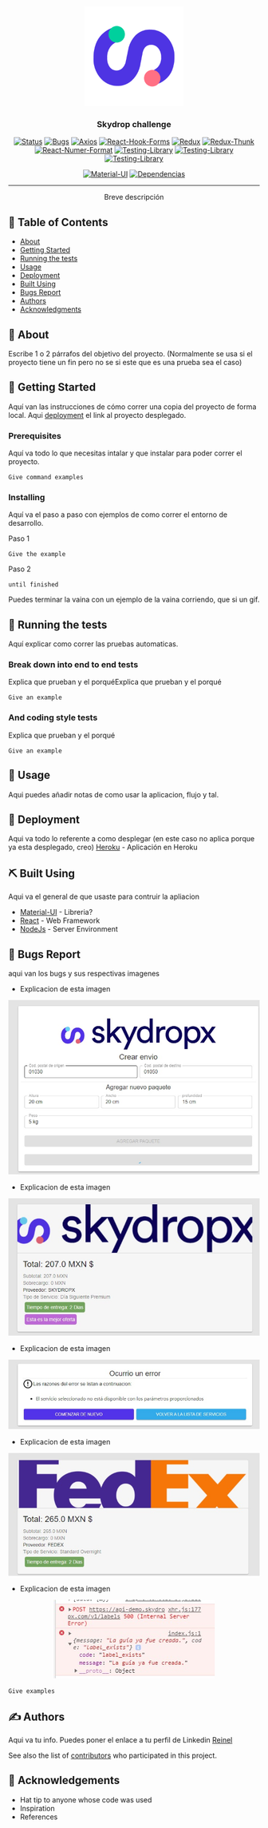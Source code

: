 <p align="center">
  <a href="" rel="noopener">
 <img width=200px height=200px src="docs\Skydropx-logo.png" alt="Project logo"></a>
</p>

<h3 align="center">Skydrop challenge</h3>

<div align="center">

[![Status](https://img.shields.io/badge/status-active-success.svg)]()
[![Bugs](https://img.shields.io/badge/bugs-1-important.svg)]()
[![Axios](https://img.shields.io/badge/axios-0.21.1-blue.svg)]()
[![React-Hook-Forms](https://img.shields.io/badge/react--hook--form-6.15.5-blue.svg)]()
[![Redux](https://img.shields.io/badge/redux-4.0.5-blue.svg)]()
[![Redux-Thunk](https://img.shields.io/badge/redux--thunk-2.3.0-blue.svg)]()
[![React-Numer-Format](https://img.shields.io/badge/react--number--format-4.5.5-blue.svg)]()
[![Testing-Library](https://img.shields.io/badge/testing--library/jest--dom-5.11.10-blue.svg)]()
[![Testing-Library](https://img.shields.io/badge/testing--library/react-11.2.6-blue.svg)]()
[![Testing-Library](https://img.shields.io/badge/testing--library/user--event-5.11.10-blue.svg)]()

[![Material-UI](https://img.shields.io/badge/material--ui-4.11.3-blue.svg)]()
[![Dependencias](https://img.shields.io/badge/dependencies-up%20to%20date-brightgreen)](#about)

</div>

---

<p align="center"> Breve descripción
    <br> 
</p>

## 📝 Table of Contents

- [About](#about)
- [Getting Started](#getting_started)
- [Running the tests](#tests)
- [Usage](#usage)
- [Deployment](#deployment)
- [Built Using](#built_using)
- [Bugs Report](#bugs)
- [Authors](#authors)
- [Acknowledgments](#acknowledgement)

## 🧐 About <a name = "about"></a>

Escribe 1 o 2 párrafos del objetivo del proyecto. (Normalmente se usa si el proyecto tiene un fin pero no se si este que es una prueba sea el caso)

## 🏁 Getting Started <a name = "getting_started"></a>

Aquí van las instrucciones de cómo correr una copia del proyecto de forma local. Aqui [deployment](#deployment) el link al proyecto desplegado.

### Prerequisites

Aquí va todo lo que necesitas intalar y que instalar para poder correr el proyecto.

```
Give command examples
```

### Installing

Aquí va el paso a paso con ejemplos de como correr el entorno de desarrollo.

Paso 1

```
Give the example
```

Paso 2

```
until finished
```

Puedes terminar la vaina con un ejemplo de la vaina corriendo, que si un gif.

## 🔧 Running the tests <a name = "tests"></a>

Aquí explicar como correr las pruebas automaticas.

### Break down into end to end tests

Explica que prueban y el porquéExplica que prueban y el porqué

```
Give an example
```

### And coding style tests

Explica que prueban y el porqué

```
Give an example
```
## 🎈 Usage <a name="usage"></a>

Aqui puedes añadir notas de como usar la aplicacion, flujo y tal.

## 🚀 Deployment <a name = "deployment"></a>
Aqui va todo lo referente a como desplegar (en este caso no aplica porque ya esta desplegado, creo)
[Heroku](https://skydropxtest-reinel.herokuapp.com/shipment) - Aplicación en Heroku

## ⛏️ Built Using <a name = "built_using"></a>
Aqui va el general de que usaste para contruir la apliacion 
- [Material-UI](https://material-ui.com/) - Libreria?
- [React](https://es.reactjs.org/) - Web Framework
- [NodeJs](https://nodejs.org/en/) - Server Environment

## 🐛 Bugs Report <a name = "bugs"></a>

aqui van los bugs y sus respectivas imagenes

- Explicacion de esta imagen
<p align="center">
 <img  src="docs\bug_1.jpeg" alt="Project logo">
</p>

- Explicacion de esta imagen
<p align="center">
 <img  src="docs\bug_2.jpeg" alt="Project logo">
</p>

- Explicacion de esta imagen
<p align="center">
 <img  src="docs\bug_3.jpeg" alt="Project logo">
</p>

- Explicacion de esta imagen
<p align="center">
 <img  src="docs\bug_4.jpeg" alt="Project logo">
</p>

- Explicacion de esta imagen
<p align="center">
 <img  src="docs\bug_5.jpeg" alt="Project logo">
</p>

```
Give examples
```
## ✍️ Authors <a name = "authors"></a>

Aqui va tu info. Puedes poner el enlace a tu perfil de Linkedin [Reinel](https://www.linkedin.com/in/reinelarteaga/)

See also the list of [contributors](https://github.com/kylelobo/The-Documentation-Compendium/contributors) who participated in this project.

## 🎉 Acknowledgements <a name = "acknowledgement"></a>

- Hat tip to anyone whose code was used
- Inspiration
- References
